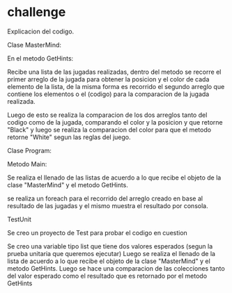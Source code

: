 # challenge

Explicacion del codigo. 

Clase MasterMind: 

En el metodo GetHints: 

Recibe una lista de las jugadas realizadas, dentro del metodo se recorre el primer arreglo de la jugada para obtener la posicion y el color de cada elemento de la lista, de la misma forma es recorrido el segundo arreglo que contiene los elementos o el (codigo) para la comparacion de la jugada realizada. 

Luego de esto se realiza la comparacion de los dos arreglos tanto del codigo como de la jugada, comparando el color y la posicion y que retorne "Black" y luego se realiza la comparacion del color para que el metodo retorne "White" segun las reglas del juego.

Clase Program: 

Metodo Main: 

Se realiza el llenado de las listas de acuerdo a lo que recibe el objeto de la clase "MasterMind" y el metodo GetHints. 

se realiza un foreach para el recorrido del arreglo creado en base al resultado de las jugadas y el mismo muestra el resultado por consola. 



TestUnit 

Se creo un proyecto de Test para probar el codigo en cuestion 

Se creo una variable tipo list que tiene dos valores esperados (segun la prueba unitaria que queremos ejecutar) 
Luego se realiza el llenado de la lista de acuerdo a lo que recibe el objeto de la clase "MasterMind" y el metodo GetHints. 
Luego se hace una comparacion de las colecciones tanto del valor esperado como el resultado que es retornado por el metodo GetHints
